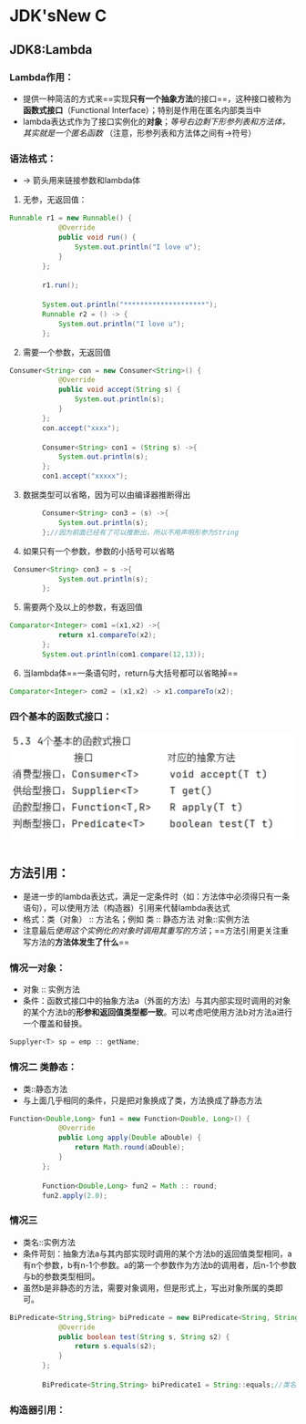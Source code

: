 # JDK'sNew C
## JDK8:Lambda
### Lambda作用：
- 提供一种简洁的方式来==实现**只有一个抽象方法**的接口==，这种接口被称为**函数式接口**（Functional Interface）；特别是作用在匿名内部类当中
- lambda表达式作为了接口实例化的**对象**；*等号右边剩下形参列表和方法体，其实就是一个匿名函数* （注意，形参列表和方法体之间有->符号）
### 语法格式：
- -> 箭头用来链接参数和lambda体
1.  无参，无返回值：

```java
Runnable r1 = new Runnable() {
            @Override
            public void run() {
                System.out.println("I love u");
            }
        };

        r1.run();

        System.out.println("********************");
        Runnable r2 = () -> {
            System.out.println("I love u");
        };
```
2. 需要一个参数，无返回值

```java
Consumer<String> con = new Consumer<String>() {
            @Override
            public void accept(String s) {
                System.out.println(s);
            }
        };
        con.accept("xxxx");
        
        Consumer<String> con1 = (String s) ->{
            System.out.println(s);
        };
        con1.accept("xxxxx");
```
3. 数据类型可以省略，因为可以由编译器推断得出

```java
        Consumer<String> con3 = (s) ->{
            System.out.println(s);
        };//因为前面已经有了可以推断出，所以不用声明形参为String
```
4. 如果只有一个参数，参数的小括号可以省略

```java
 Consumer<String> con3 = s ->{
            System.out.println(s);
        };
```
5. 需要两个及以上的参数，有返回值

```java
Comparator<Integer> com1 =(x1,x2) ->{
            return x1.compareTo(x2);
        };
        System.out.println(com1.compare(12,13));
```
6. 当lambda体==一条语句时，return与大括号都可以省略掉==

```java
Comparator<Integer> com2 = (x1,x2) -> x1.compareTo(x2);
```
### 四个基本的函数式接口：

<img src="./../Pic/image-20231102193617279.png" alt="image-20231102193617279" style="zoom:50%;" />

## 方法引用：
- 是进一步的lambda表达式，满足一定条件时（如：方法体中必须得只有一条语句），可以使用方法（构造器）引用来代替lambda表达式
- 格式：类（对象） :: 方法名；例如 类 :: 静态方法   对象::实例方法
- 注意最后*使用这个实例化的对象时调用其重写的方法*；==方法引用更关注重写方法的**方法体发生了什么**==
### 情况一对象：
- 对象 :: 实例方法
- 条件：函数式接口中的抽象方法a（外面的方法）与其内部实现时调用的对象的某个方法b的**形参和返回值类型都一致**。可以考虑吧使用方法b对方法a进行一个覆盖和替换。
```java
Supplyer<T> sp = emp :: getName;
```
### 情况二 类静态：
- 类::静态方法
- 与上面几乎相同的条件，只是把对象换成了类，方法换成了静态方法

```java
Function<Double,Long> fun1 = new Function<Double, Long>() {
            @Override
            public Long apply(Double aDouble) {
                return Math.round(aDouble);
            }
        };

        Function<Double,Long> fun2 = Math :: round;
        fun2.apply(2.0);
```
### 情况三 
- 类名::实例方法
- 条件苛刻：抽象方法a与其内部实现时调用的某个方法b的返回值类型相同，a有n个参数，b有n-1个参数。a的第一个参数作为方法b的调用者，后n-1个参数与b的参数类型相同。
- 虽然b是非静态的方法，需要对象调用，但是形式上，写出对象所属的类即可。
```java
BiPredicate<String,String> biPredicate = new BiPredicate<String, String>() {
            @Override
            public boolean test(String s, String s2) {
                return s.equals(s2);
            }
        };
        
        BiPredicate<String,String> biPredicate1 = String::equals;//类名::非静态方法
```
### 构造器引用：
